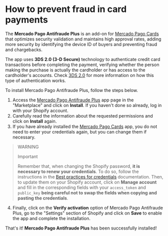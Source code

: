 # How to prevent fraud in card payments

The **Mercado Pago Antifraude Plus** is an add-on for [Mercado Pago Cards](/developers/en/docs/shopify/integration-configuration/checkout-cards) that optimizes security validation and maintains high approval rates, adding more security by identifying the device ID of buyers and preventing fraud and chargebacks.

The app uses **3DS 2.0 (3-D Secure)** technology to authenticate credit card transactions before completing the payment, verifying whether the person making the purchase is actually the cardholder or has access to the cardholder's accounts. Check [3DS 2.0](/developers/en/docs/shopify/additional-content/security/3ds) for more information on how this type of authentication works.

To install Mercado Pago Antifraude Plus, follow the steps below.

1. Access the [Mercado Pago Antifraude Plus](https://apps.shopify.com/mercado-pago-antifraud-plus) app page in the "Marketplace" and click on **Install**. If you haven't done so already, log in with your Shopify account.
2. Carefully read the information about the requested permissions and click on **Install** again.
3. If you have already installed the [Mercado Pago Cards](/developers/en/docs/shopify/integration-configuration/checkout-cards) app, you do not need to enter your credentials again, but you can change them if necessary.

> WARNING
>
> Important
> 
> Remember that, when changing the Shopify password, **it is necessary to renew your credentials**. To do so, follow the instructions in the [Best practices for credentials](/developers/en/docs/shopify/best-practices/credentials-best-practices/secure-credentials) documentation. Then, to update them on your Shopify account, click on **Manage account** and fill in the corresponding fields with your `access_token` and `public_key` **being careful not to swap the fields when copying and pasting the credentials**.

4. Finally, click on the **Verify activation** option of Mercado Pago Antifraude Plus, go to the "Settings" section of Shopify and click on **Save** to enable the app and complete the installation.

That's it! **Mercado Pago Antifraude Plus** has been successfully installed!